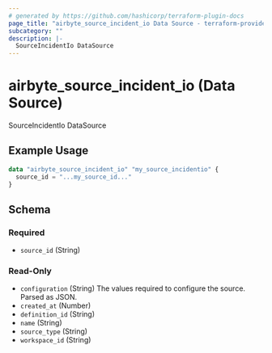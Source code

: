```yaml
---
# generated by https://github.com/hashicorp/terraform-plugin-docs
page_title: "airbyte_source_incident_io Data Source - terraform-provider-airbyte"
subcategory: ""
description: |-
  SourceIncidentIo DataSource
---
```


# airbyte_source_incident_io (Data Source)

SourceIncidentIo DataSource

## Example Usage

```terraform
data "airbyte_source_incident_io" "my_source_incidentio" {
  source_id = "...my_source_id..."
}
```

<!-- schema generated by tfplugindocs -->
## Schema

### Required

- `source_id` (String)

### Read-Only

- `configuration` (String) The values required to configure the source. Parsed as JSON.
- `created_at` (Number)
- `definition_id` (String)
- `name` (String)
- `source_type` (String)
- `workspace_id` (String)
